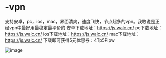# -vpn
支持安卓，pc，ios，mac，界面清爽，速度飞快，节点超多的vpn。我敢说是正经vpn中最好用最稳定最平价的
安卓下载地址：https://js.walc.cn/
pc下载地址：https://js.walc.cn/
ios下载地址：https://js.walc.cn/
mac下载地址：https://js.walc.cn/
下载即可获得5元优惠券：4Tp5Pipw

![image](https://github.com/laomaovpn/-vpn/assets/150375772/03e4c1f6-265d-49e6-970c-99d996d25e6f)
